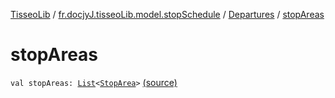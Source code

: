 [TisseoLib](../../index.md) / [fr.docjyJ.tisseoLib.model.stopSchedule](../index.md) / [Departures](index.md) / [stopAreas](./stop-areas.md)

# stopAreas

`val stopAreas: `[`List`](https://kotlinlang.org/api/latest/jvm/stdlib/kotlin.collections/-list/index.html)`<`[`StopArea`](../-stop-area/index.md)`>` [(source)](https://github.com/docjyJ/TisseoLib/tree/master/src/main/kotlin/fr/docjyJ/tisseoLib/model/stopSchedule/Departures.kt#L8)